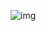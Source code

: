 ![img](https://bucket-1312501492.cos.ap-nanjing.myqcloud.com/img/2fdda3cc7cd98d1064abff78bdfd0b097aec9042.jpeg@f_auto)